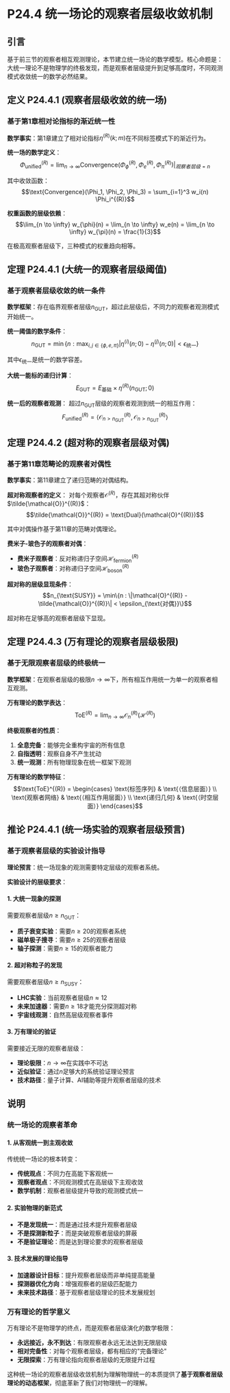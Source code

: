 # P24.4 统一场论的观察者层级收敛机制

## 引言

基于前三节的观察者相互观测理论，本节建立统一场论的数学模型。核心命题是：大统一理论不是物理学的终极发现，而是观察者层级提升到足够高度时，不同观测模式收敛统一的数学必然结果。

## 定义 P24.4.1 (观察者层级收敛的统一场)

### 基于第1章相对论指标的渐近统一性

**数学事实**：第1章建立了相对论指标$\eta^{(R)}(k; m)$在不同标签模式下的渐近行为。

**统一场的数学定义**：
$$\Phi_{\text{unified}}^{(R)} = \lim_{n \to \infty} \text{Convergence}\left(\Phi_{\phi}^{(R)}, \Phi_e^{(R)}, \Phi_{\pi}^{(R)}\right)|_{观察者层级=n}$$

其中收敛函数：
$$\text{Convergence}(\Phi_1, \Phi_2, \Phi_3) = \sum_{i=1}^3 w_i(n) \Phi_i^{(R)}$$

**权重函数的层级依赖**：
$$\lim_{n \to \infty} w_{\phi}(n) = \lim_{n \to \infty} w_e(n) = \lim_{n \to \infty} w_{\pi}(n) = \frac{1}{3}$$

在极高观察者层级下，三种模式的权重趋向相等。

## 定理 P24.4.1 (大统一的观察者层级阈值)

### 基于观察者层级收敛的统一条件

**数学框架**：存在临界观察者层级$n_{\text{GUT}}$，超过此层级后，不同力的观察者观测模式开始统一。

**统一阈值的数学条件**：
$$n_{\text{GUT}} = \min\left\{n : \max_{i,j \in \{\phi,e,\pi\}} \left|\eta^{(i)}(n; 0) - \eta^{(j)}(n; 0)\right| < \epsilon_{\text{统一}}\right\}$$

其中$\epsilon_{\text{统一}}$是统一的数学容差。

**大统一能标的递归计算**：
$$E_{\text{GUT}} = E_{\text{基础}} \times \eta^{(R)}(n_{\text{GUT}}; 0)$$

**统一后的观察者观测**：
超过$n_{\text{GUT}}$层级的观察者观测到统一的相互作用：
$$F_{\text{unified}}^{(R)} = \langle \mathcal{O}_{n > n_{\text{GUT}}}^{(R)}, \mathcal{O}_{n > n_{\text{GUT}}}^{(R)} \rangle$$

## 定理 P24.4.2 (超对称的观察者层级对偶)

### 基于第11章范畴论的观察者对偶性

**数学事实**：第11章建立了递归范畴的对偶结构。

**超对称观察者的定义**：
对每个观察者$\mathcal{O}^{(R)}$，存在其超对称伙伴$\tilde{\mathcal{O}}^{(R)}$：
$$\tilde{\mathcal{O}}^{(R)} = \text{Dual}(\mathcal{O}^{(R)})$$

其中对偶操作基于第11章的范畴对偶理论。

**费米子-玻色子的观察者对偶**：
- **费米子观察者**：反对称递归子空间$\mathcal{H}_{\text{fermion}}^{(R)}$
- **玻色子观察者**：对称递归子空间$\mathcal{H}_{\text{boson}}^{(R)}$

**超对称的层级显现条件**：
$$n_{\text{SUSY}} = \min\{n : \|\mathcal{O}^{(R)} - \tilde{\mathcal{O}}^{(R)}\| < \epsilon_{\text{对偶}}\}$$

超对称在足够高的观察者层级下显现。

## 定理 P24.4.3 (万有理论的观察者层级极限)

### 基于无限观察者层级的终极统一

**数学框架**：在观察者层级的极限$n \to \infty$下，所有相互作用统一为单一的观察者相互观测。

**万有理论的数学表达**：
$$\text{ToE}^{(R)} = \lim_{n \to \infty} \mathcal{O}_n^{(R)}(\mathcal{H}^{(R)})$$

**终极观察者的性质**：
1. **全息完备**：能够完全重构宇宙的所有信息
2. **自指透明**：观察自身不产生扰动
3. **统一观测**：所有物理现象在统一框架下观测

**万有理论的数学特征**：
$$\text{ToE}^{(R)} = \begin{cases}
\text{标签序列} & \text{（信息层面）} \\
\text{观察者网络} & \text{（相互作用层面）} \\
\text{递归几何} & \text{（时空层面）}
\end{cases}$$

## 推论 P24.4.1 (统一场实验的观察者层级预言)

### 基于观察者层级的实验设计指导

**理论预言**：统一场现象的观测需要特定层级的观察者系统。

**实验设计的层级要求**：

#### **1. 大统一现象的探测**
需要观察者层级$n \geq n_{\text{GUT}}$：
- **质子衰变实验**：需要$n \geq 20$的观察者系统
- **磁单极子搜寻**：需要$n \geq 25$的观察者层级
- **轴子探测**：需要$n \geq 15$的观察者能力

#### **2. 超对称粒子的发现**
需要观察者层级$n \geq n_{\text{SUSY}}$：
- **LHC实验**：当前观察者层级$n \approx 12$
- **未来加速器**：需要$n \geq 18$才能充分探测超对称
- **宇宙线观测**：自然高层级观察者事件

#### **3. 万有理论的验证**
需要接近无限的观察者层级：
- **理论极限**：$n \to \infty$在实践中不可达
- **近似验证**：通过$n$足够大的系统验证理论预言
- **技术路径**：量子计算、AI辅助等提升观察者层级的技术

## 说明

### **统一场论的观察者革命**

#### **1. 从客观统一到主观收敛**
传统统一场论的根本转变：
- **传统观点**：不同力在高能下客观统一
- **观察者观点**：不同观测模式在高层级下主观收敛
- **数学机制**：观察者层级提升导致的观测模式统一

#### **2. 实验物理的新范式**
- **不是发现统一**：而是通过技术提升观察者层级
- **不是探测新粒子**：而是突破观察者层级的屏蔽
- **不是验证理论**：而是达到理论要求的观察者层级

#### **3. 技术发展的理论指导**
- **加速器设计目标**：提升观察者层级而非单纯提高能量
- **探测器优化方向**：增强观察者的层级匹配能力
- **未来技术路径**：基于观察者层级理论的技术发展规划

### **万有理论的哲学意义**

万有理论不是物理学的终点，而是观察者层级演化的数学极限：
- **永远接近，永不到达**：有限观察者永远无法达到无限层级
- **相对完备性**：对每个观察者层级，都有相应的"完备理论"
- **无限探索**：万有理论指向观察者层级的无限提升过程

这种统一场论的观察者层级收敛机制为理解物理统一的本质提供了**基于观察者层级理论的动态框架**，彻底革新了我们对物理统一的理解。